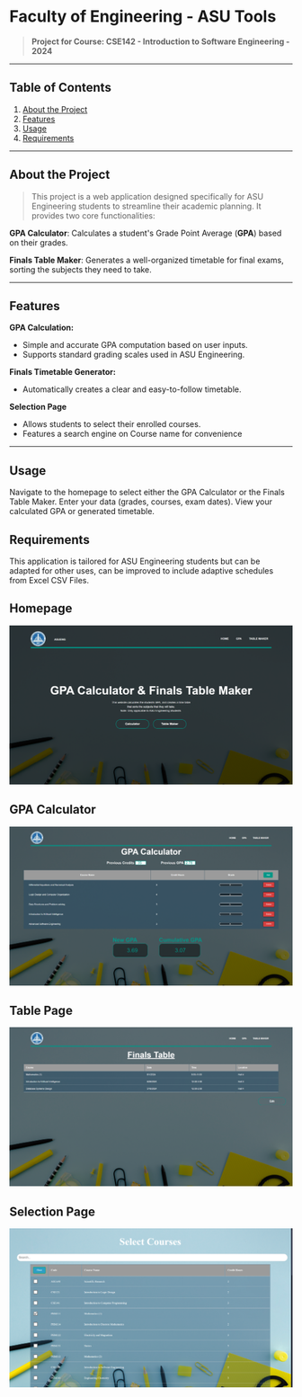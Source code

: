 # Faculty of Engineering - ASU Tools


> **Project for Course: CSE142 - Introduction to Software Engineering  - 2024**

---

## Table of Contents
1. [About the Project](#about-the-project)
2. [Features](#features)
3. [Usage](#usage)
4. [Requirements](#requirements)
---

## About the Project
> This project is a web application designed specifically for ASU Engineering students to streamline their academic planning. It provides two core functionalities:

**GPA Calculator**: Calculates a student's Grade Point Average (**GPA**) based on their grades.

**Finals Table Maker**: Generates a well-organized timetable for final exams, sorting the subjects they need to take.

---

## Features
**GPA Calculation:**
- Simple and accurate GPA computation based on user inputs.
- Supports standard grading scales used in ASU Engineering.

**Finals Timetable Generator:**

- Automatically creates a clear and easy-to-follow timetable.

**Selection Page**
- Allows students to select their enrolled courses.
- Features a search engine on Course name for convenience

---
## Usage
Navigate to the homepage to select either the GPA Calculator or the Finals Table Maker.
Enter your data (grades, courses, exam dates).
View your calculated GPA or generated timetable.
## Requirements
This application is tailored for ASU Engineering students but can be adapted for other uses, can be improved to include adaptive schedules from Excel CSV Files.
## Homepage
![HomePage](images/homepage.png)
## GPA Calculator
![GPAPage](images/gpapage.png)
## Table Page
![TablePage](images/tablepage.png)
## Selection Page
![SelectionPage](images/selectionpage.png)
